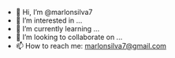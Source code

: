 - 👋 Hi, I’m @marlonsilva7
- 👀 I’m interested in ...
- 🌱 I’m currently learning ...
- 💞️ I’m looking to collaborate on ...
- 📫 How to reach me: marlonsilva7@gmail.com

<!---
marlonsilva7/marlonsilva7 is a ✨ special ✨ repository because its `README.md` (this file) appears on your GitHub profile.
You can click the Preview link to take a look at your changes.
--->
